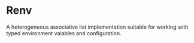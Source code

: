 # Renv

A heterogeneous associative list implementation suitable for working with typed environment vaiables and configuration.